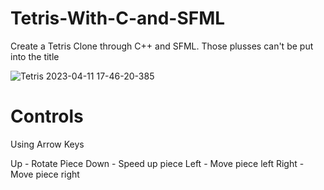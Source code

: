 # Tetris-With-C-and-SFML
Create a Tetris Clone through C++ and SFML. Those plusses can't be put into the title

![Tetris 2023-04-11 17-46-20-385](https://user-images.githubusercontent.com/80176553/231295287-ff115979-a357-48b3-95b1-a30e48e46fee.png)

# Controls
Using Arrow Keys

Up - Rotate Piece
Down - Speed up piece
Left - Move piece left
Right - Move piece right
